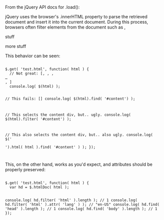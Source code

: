 From the jQuery API docs for .load():

jQuery uses the browser's .innerHTML property to parse the retrieved
document and insert it into the current document. During this process,
browsers often filter elements from the document such as <html>,
<title>, or <head> elements. As a result, the elements retrieved by
.load() may not be exactly the same as if the document were retrieved
directly by the browser.

Using jQuery, and given this test.html:

<code>
<!DOCTYPE HTML>
<html lang="en-US">
<head>
  <title>Test page</title>
</head>
<body>
  <div id="content">
    <p>stuff</p>
    <p>more stuff</p>
  </div>
</body>
</html>
</code>

This behavior can be seen:

<code>
$.get( 'test.html', function( html ) {
  // Not great: [, <title>​Test page​</title>, , <div id=​"content">​…​</div>, ]
  console.log( $(html) );
  
  // This fails: []
  console.log( $(html).find( '#content') );
  
  // This selects the content div, but.. ugly.
  console.log( $(html).filter( '#content') );
  
  // This also selects the content div, but.. also ugly.
  console.log( $('<div/>').html( html ).find( '#content' ) );
});

</code>

This, on the other hand, works as you'd expect, and attributes should
be properly preserved:

<code>
$.get( 'test.html', function( html ) {
  var hd = $.htmlDoc( html );
  
  console.log( hd.filter( 'html' ).length ); // 1
  console.log( hd.filter( 'html' ).attr( 'lang' ) ); // "en-US"
  console.log( hd.find( 'head' ).length ); // 1
  console.log( hd.find( 'body' ).length ); // 1
});
</code>
